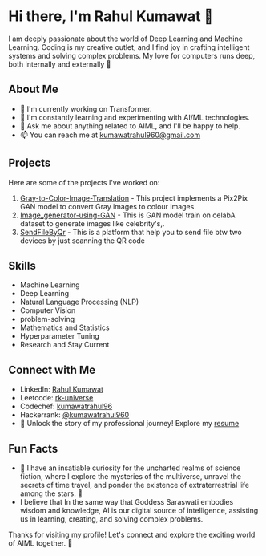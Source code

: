 # Hi there, I'm Rahul Kumawat 👋

I am deeply passionate about the world of Deep Learning and Machine Learning. Coding is my creative outlet, and I find joy in crafting intelligent systems and solving complex problems. My love for computers runs deep, both internally and externally 🤖

## About Me

- 🔭 I'm currently working on Transformer.
- 🌱 I'm constantly learning and experimenting with AI/ML technologies.
- 💬 Ask me about anything related to AIML, and I'll be happy to help.
- 📫 You can reach me at kumawatrahul960@gmail.com

## Projects

Here are some of the projects I've worked on:

1. [Gray-to-Color-Image-Translation](https://github.com/rk-universe/Gray-to-Color-Image-Translation/tree/main) - This project implements a Pix2Pix GAN model to convert Gray images to colour images.
2. [Image_generator-using-GAN](https://github.com/rk-universe/Image_generator-using-GAN) - This is GAN model train on celabA dataset to generate images like celebrity's,.
3. [SendFileByQr](https://github.com/rk-universe/SendFileByQr) - This is a platform that help you to send file btw two devices by just scanning the QR code

## Skills

- Machine Learning
- Deep Learning
- Natural Language Processing (NLP)
- Computer Vision
- problem-solving
- Mathematics and Statistics
- Hyperparameter Tuning
- Research and Stay Current

## Connect with Me

- LinkedIn: [Rahul Kumawat](https://www.linkedin.com/in/rahul-kumawat-5968a8209/)
- Leetcode: [rk-universe](https://leetcode.com/rk-universe/)
- Codechef: [kumawatrahul96](https://www.codechef.com/users/kumawatrahul96)
- Hackerrank: [@kumawatrahul960](https://www.hackerrank.com/kumawatrahul960)
- 🌟 Unlock the story of my professional journey! Explore my [resume](https://drive.google.com/file/d/1ZNUGdrLAdQCMZTfRMQzJmMKPiksC6kCQ/view?usp=sharing)


## Fun Facts

- 🚀 I have an insatiable curiosity for the uncharted realms of science fiction, where I explore the mysteries of the multiverse, unravel the secrets of time travel, and ponder the existence of extraterrestrial life among the stars. 🌌
- I believe that In the same way that Goddess Saraswati embodies wisdom and knowledge, AI is our digital source of intelligence, assisting us in learning, creating, and solving complex problems.


Thanks for visiting my profile! Let's connect and explore the exciting world of AIML together. 🚀
